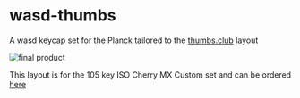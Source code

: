 # wasd-thumbs

A wasd keycap set for the Planck tailored to the [thumbs.club][1] layout

![final product][3]

This layout is for the 105 key ISO Cherry MX Custom set and can be ordered [here][2]

[1]: http://thumbs.club
[2]: http://www.wasdkeyboards.com/index.php/products/keycap-set/105-key-iso-cherry-mx-keycap-set.html
[3]: https://github.com/brayniac/wasd-thumbs/wasd-thumbs.png